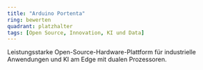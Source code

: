 ```yaml
---
title: "Arduino Portenta"
ring: bewerten
quadrant: platzhalter
tags: [Open Source, Innovation, KI und Data]
---
```


Leistungsstarke Open-Source-Hardware-Plattform für industrielle Anwendungen und KI am Edge mit dualen Prozessoren.
